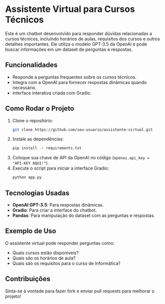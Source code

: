 # Assistente Virtual para Cursos Técnicos

Este é um chatbot desenvolvido para responder dúvidas relacionadas a cursos técnicos, incluindo horários de aulas, requisitos dos cursos e outros detalhes importantes. Ele utiliza o modelo GPT-3.5 da OpenAI e pode buscar informações em um dataset de perguntas e respostas.

## Funcionalidades

- Responde a perguntas frequentes sobre os cursos técnicos.
- Integra com a OpenAI para fornecer respostas dinâmicas quando necessário.
- Interface interativa criada com Gradio.

## Como Rodar o Projeto

1. Clone o repositório:
   ```bash
   git clone https://github.com/seu-usuario/assistente-virtual.git
   ```
2. Instale as dependências:
   ```bash
   pip install -r requirements.txt
   ```
3. Coloque sua chave de API da OpenAI no código (`openai.api_key = "API-KEY AQUI!"`).
4. Execute o script para iniciar a interface Gradio:
   ```bash
   python app.py
   ```

## Tecnologias Usadas

- **OpenAI GPT-3.5**: Para respostas dinâmicas.
- **Gradio**: Para criar a interface do chatbot.
- **Pandas**: Para manipulação do dataset com as perguntas e respostas.

## Exemplo de Uso

O assistente virtual pode responder perguntas como:
- Quais cursos estão disponíveis?
- Quais são os horários de aula?
- Quais são os requisitos para o curso de Informática?

## Contribuições

Sinta-se à vontade para fazer fork e enviar pull requests para melhorar o projeto!
